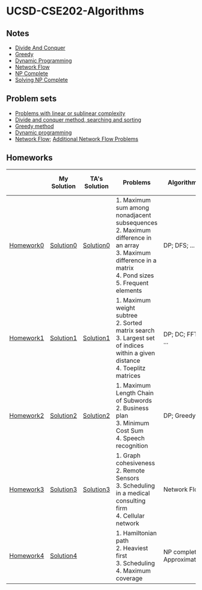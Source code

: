 # UCSD-CSE202-Algorithms

## Notes

- [Divide And Conquer](https://github.com/Rshcaroline/UCSD-CSE202-Algorithms/blob/master/Notes/Notes1DivideAndConquer.pdf)
- [Greedy](https://github.com/Rshcaroline/UCSD-CSE202-Algorithms/blob/master/Notes/Notes2Greedy.pdf)
- [Dynamic Programming](https://github.com/Rshcaroline/UCSD-CSE202-Algorithms/blob/master/Notes/Notes3DP.pdf)
- [Network Flow](https://github.com/Rshcaroline/UCSD-CSE202-Algorithms/blob/master/Notes/Notes4NetworkFlow.pdf)
- [NP Complete](https://github.com/Rshcaroline/UCSD-CSE202-Algorithms/blob/master/Notes/Notes5NpComplete.pdf)
- [Solving NP Complete](https://github.com/Rshcaroline/UCSD-CSE202-Algorithms/blob/master/Notes/Notes6SolvingNpComplete.pdf)

## Problem sets

- [Problems with linear or sublinear complexity](https://github.com/Rshcaroline/UCSD-CSE202-Algorithms/blob/master/Problems/aps_lin.pdf)
- [Divide and conquer method, searching and sorting](https://github.com/Rshcaroline/UCSD-CSE202-Algorithms/blob/master/Problems/aps_dc.pdf)
- [Greedy method](https://github.com/Rshcaroline/UCSD-CSE202-Algorithms/blob/master/Problems/aps_gr.pdf)
- [Dynamic programming](https://github.com/Rshcaroline/UCSD-CSE202-Algorithms/blob/master/Problems/aps_dp.pdf)
- [Network Flow](https://github.com/Rshcaroline/UCSD-CSE202-Algorithms/blob/master/Problems/aps_flows.pdf); [Additional Network Flow Problems](https://github.com/Rshcaroline/UCSD-CSE202-Algorithms/blob/master/Problems/additionaFlowProblems.pdf)

## Homeworks

|                                                              | My Solution                                                  | TA's Solution                                                | Problems                                                     | Algorithms                 | Graded Problems | Scores       | Corresponding Leetcode Problem                               |
| ------------------------------------------------------------ | ------------------------------------------------------------ | ------------------------------------------------------------ | ------------------------------------------------------------ | -------------------------- | --------------- | ------------ | ------------------------------------------------------------ |
| [Homework0](https://github.com/Rshcaroline/UCSD-CSE202-Algorithms/blob/master/Homeworks/HW0/hw0.pdf) | [Solution0](https://github.com/Rshcaroline/UCSD-CSE202-Algorithms/blob/master/Homeworks/HW0/tex/main.pdf) | [Solution0](https://github.com/Rshcaroline/UCSD-CSE202-Algorithms/blob/master/Homeworks/HW0/hw0_s.pdf) | 1. Maximum sum among nonadjacent subsequences</br>2. Maximum difference in an array</br>3. Maximum difference in a matrix</br>4. Pond sizes</br>5. Frequent elements | DP; DFS; ...               | 1, 3            | 20/20 points | 1 -> [House Robber](https://github.com/Rshcaroline/Leetcode-Solutions/blob/master/Notes/198.house-robber.md)</br>2 -> [Best time to buy and sell stock](https://github.com/Rshcaroline/Leetcode-Solutions/blob/master/Notes/121.best-time-to-buy-and-sell-stock.md) |
| [Homework1](https://github.com/Rshcaroline/UCSD-CSE202-Algorithms/blob/master/Homeworks/HW1/hw1.pdf) | [Solution1](https://github.com/Rshcaroline/UCSD-CSE202-Algorithms/blob/master/Homeworks/HW1/tex/main.pdf) | [Solution1](https://github.com/Rshcaroline/UCSD-CSE202-Algorithms/blob/master/Homeworks/HW1/hw1_s.pdf) | 1. Maximum weight subtree</br>2. Sorted matrix search</br>3. Largest set of indices within a given distance</br>4. Toeplitz matrices | DP; DC; FFT; ...           | 2, 3            | 19/20 points | 2 -> [Search a 2D Matrix](https://github.com/Rshcaroline/Leetcode-Solutions/blob/master/Notes/240.search-a-2-d-matrix-ii.md) |
| [Homework2](https://github.com/Rshcaroline/UCSD-CSE202-Algorithms/blob/master/Homeworks/HW2/hw2.pdf) | [Solution2](https://github.com/Rshcaroline/UCSD-CSE202-Algorithms/blob/master/Homeworks/HW2/tex/main.pdf) | [Solution2](https://github.com/Rshcaroline/UCSD-CSE202-Algorithms/blob/master/Homeworks/HW2/hw2_s.pdf) | 1. Maximum Length Chain of Subwords</br>2. Business plan</br>3. Minimum Cost Sum</br>4. Speech recognition | DP; Greedy                 | 1, 2            | 18/20 points | 1 -> [Longest String Chain](https://leetcode.com/problems/longest-string-chain/) |
| [Homework3](https://github.com/Rshcaroline/UCSD-CSE202-Algorithms/blob/master/Homeworks/HW3/hw3.pdf) | [Solution3](https://github.com/Rshcaroline/UCSD-CSE202-Algorithms/blob/master/Homeworks/HW3/tex/main.pdf) | [Solution3](https://github.com/Rshcaroline/UCSD-CSE202-Algorithms/blob/master/Homeworks/HW3/hw3_s.pdf) | 1. Graph cohesiveness</br>2. Remote Sensors</br>3. Scheduling in a medical consulting firm</br>4. Cellular network | Network Flow;              | 2, 4            |              |                                                              |
| [Homework4](https://github.com/Rshcaroline/UCSD-CSE202-Algorithms/blob/master/Homeworks/HW4/hw4.pdf) | [Solution4](https://github.com/Rshcaroline/UCSD-CSE202-Algorithms/blob/master/Homeworks/HW4/tex/main.pdf) |                                                              | 1. Hamiltonian path</br>2. Heaviest first</br>3. Scheduling</br>4. Maximum coverage | NP complete; Approximation |                 |              |                                                              |

